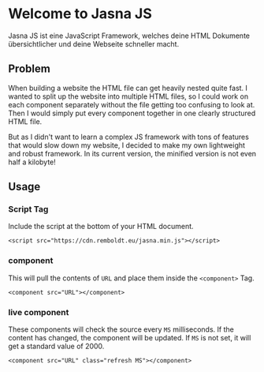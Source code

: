 
# Welcome to Jasna JS
Jasna JS ist eine JavaScript Framework, welches deine HTML Dokumente übersichtlicher und deine Webseite schneller macht.

## Problem
When building a website the HTML file can get heavily nested quite fast. I wanted to split up the website into multiple HTML files, so I could work on each component separately without the file getting too confusing to look at. Then I would simply put every component together in one clearly structured HTML file.

But as I didn't want to learn a complex JS framework with tons of features that would slow down my website, I decided to make my own lightweight and robust framework. In its current version, the minified version is not even half a kilobyte!

## Usage
### Script Tag
Include the script at the bottom of your HTML document.

    <script src="https://cdn.remboldt.eu/jasna.min.js"></script>

### component
This will pull the contents of `URL` and place them inside the `<component>` Tag.

    <component src="URL"></component>

### live component
These components will check the source every `MS` milliseconds. If the content has changed, the component will be updated. If `MS` is not set, it will get a standard value of 2000.

    <component src="URL" class="refresh MS"></component>
